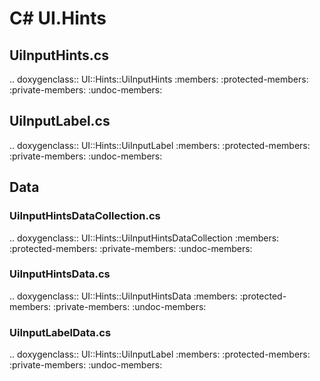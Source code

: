 # C# UI.Hints

## UiInputHints.cs

.. doxygenclass:: UI::Hints::UiInputHints
   :members:
   :protected-members:
   :private-members:
   :undoc-members:

## UiInputLabel.cs

.. doxygenclass:: UI::Hints::UiInputLabel
   :members:
   :protected-members:
   :private-members:
   :undoc-members:

## Data

### UiInputHintsDataCollection.cs

.. doxygenclass:: UI::Hints::UiInputHintsDataCollection
   :members:
   :protected-members:
   :private-members:
   :undoc-members:

### UiInputHintsData.cs

.. doxygenclass:: UI::Hints::UiInputHintsData
   :members:
   :protected-members:
   :private-members:
   :undoc-members:

### UiInputLabelData.cs

.. doxygenclass:: UI::Hints::UiInputLabel
   :members:
   :protected-members:
   :private-members:
   :undoc-members: